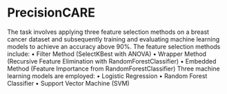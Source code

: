 # PrecisionCARE
The task involves applying three feature selection methods on a breast cancer dataset and subsequently training and evaluating machine learning models to achieve an accuracy above 90%.
The feature selection methods include:
•	Filter Method (SelectKBest with ANOVA)
•	Wrapper Method (Recursive Feature Elimination with RandomForestClassifier)
•	Embedded Method (Feature Importance from RandomForestClassifier)
Three machine learning models are employed:
•	Logistic Regression
•	Random Forest Classifier
•	Support Vector Machine (SVM)
